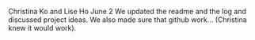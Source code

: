 Christina Ko and Lise Ho
June 2
We updated the readme and the log and discussed project ideas. We also made sure that github work... (Christina knew it would work).